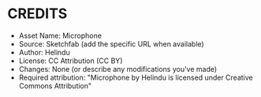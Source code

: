# CREDITS

- Asset Name: Microphone
- Source: Sketchfab (add the specific URL when available)
- Author: Helindu
- License: CC Attribution (CC BY)
- Changes: None (or describe any modifications you've made)
- Required attribution: "Microphone by Helindu is licensed under Creative Commons Attribution"
